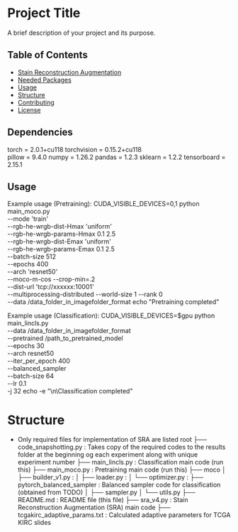 # Project Title

A brief description of your project and its purpose.

## Table of Contents
- [Stain Reconstruction Augmentation](#stain_reconst_augm)
- [Needed Packages](#reqs)
- [Usage](#usage)
- [Structure](#structure)
- [Contributing](#contributing)
- [License](#license)

## Dependencies
torch       = 2.0.1+cu118
torchvision = 0.15.2+cu118   
pillow      = 9.4.0
numpy       = 1.26.2
pandas      = 1.2.3
sklearn     = 1.2.2
tensorboard = 2.15.1

## Usage
Example usage (Pretraining):
CUDA_VISIBLE_DEVICES=0,1 python main_moco.py \
    --mode 'train' \
    --rgb-he-wrgb-dist-Hmax 'uniform' \
    --rgb-he-wrgb-params-Hmax 0.1 2.5 \
    --rgb-he-wrgb-dist-Emax 'uniform' \
    --rgb-he-wrgb-params-Emax 0.1 2.5 \
    --batch-size 512 \
    --epochs 400 \
    --arch 'resnet50' \
    --moco-m-cos --crop-min=.2 \
    --dist-url 'tcp://xxxxxx:10001' \
    --multiprocessing-distributed --world-size 1 --rank 0 \
    --data /data_folder_in_imagefolder_format
echo "Pretraining completed"

Example usage (Classification):
  CUDA_VISIBLE_DEVICES=$gpu python main_lincls.py \
    --data /data_folder_in_imagefolder_format \
    --pretrained /path_to_pretrained_model \
    --epochs 30 \
    --arch resnet50 \
    --iter_per_epoch 400 \
    --balanced_sampler \
    --batch-size 64 \
    --lr 0.1 \
    -j 32
echo -e "\n\Classification completed"

# Structure
* Only required files for implementation of SRA are listed
root
├── code_snapshotting.py         : Takes copy of the required codes to the results folder at the beginning og each experiment along with unique experiment number
├── main_lincls.py               : Classification main code (run this)
├── main_moco.py                 : Pretraining main code (run this)
├── moco
│   ├── builder_v1.py            : 
│   ├── loader.py                : 
│   └── optimizer.py             :
├── pytorch_balanced_sampler     : Balanced sampler code for classification (obtained from TODO)
│   ├── sampler.py
│   └── utils.py
├── README.md                    : README file (this file)
├── sra_v4.py                    : Stain Reconstruction Augmentation (SRA) main code
├── tcgakirc_adaptive_params.txt : Calculated adaptive parameters for TCGA KIRC slides